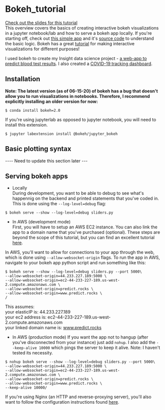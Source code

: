 # Bokeh_tutorial

[Check out the slides for this tutorial](https://rashecl.github.io/Bokeh_tutorial/prod/prod.slides.html#/)
<br>
This overview covers the basics of creating interactive bokeh visualizations in a jupyter notebook/lab and how to serve a bokeh app locally. If you're starting off, check out [this simple app](https://demo.bokeh.org/sliders) and it's [source code](https://github.com/bokeh/bokeh/blob/master/examples/app/sliders.py) to understand the basic logic. 
Bokeh has a great [tutorial](https://mybinder.org/v2/gh/bokeh/bokeh-notebooks/master?filepath=tutorial%2F00%20-%20Introduction%20and%20Setup.ipynb) for making interactive visualizations for different purposes!  


I used bokeh to create my Insight data science project - [a web-app to predict blood test results](http://healthforecaster.xyz/HF). I also created a [COVID-19 tracking dashboard](predict.rocks).


## Installation
<b> Note: The latest version (as of 06-15-20) of bokeh has a bug that doesn't allow you to run visualizations in notebooks. Therefore, I recommend explicitly installing an older version for now: </b>
``` console
$ conda install bokeh=2.0
```
If you're using jupyterlab as opposed to jupyter notebook, you will need to install this extension.
``` console
$ jupyter labextension install @bokeh/jupyter_bokeh
```

## Basic plotting syntax

---- Need to update this section later ---

## Serving bokeh apps

* Locally <br> 
During development, you want to be able to debug to see what's happennig on the backend and printed statements that you've coded in. This is done using the `--log-level=debug` flag:
  
``` console
$ bokeh serve --show --log-level=debug sliders.py
```

* In AWS (development mode) <br>
First, you will have to setup an AWS EC2 instance. You can also link the app to a domain name that you've purchased (optional). These steps are beyond the scope of this tutorial, but you can find an excellent tutorial [here](https://docs.google.com/presentation/d/1Z18wadUskWYdW2iOaX3rypoO1HftaOS-mHw2qHr_sSs/edit?usp=sharing).

In AWS, you'll want to allow for connections to your app through the web, which is done using `--allow-websocket-origin` flags.
To run the app in AWS, navigate to your bokeh app python script and run something like this:

``` console 
$ bokeh serve --show --log-level=debug sliders.py --port 5000\
--allow-websocket-origin=44.233.227.189:5000 \
--allow-websocket-origin=ec2-44-233-227-189.us-west-2.compute.amazonaws.com \
--allow-websocket-origin=predict.rocks \
--allow-websocket-origin=www.predict.rocks \
/
```

This assumes:<br>
your elasticIP is: 44.233.227.189 <br>
your ec2 address is: ec2-44-233-227-189.us-west-2.compute.amazonaws.com <br>
your linked domain name is: www.predict.rocks <br>

* In AWS (production mode)
If you want the app not to hangup (after you've disconnected from your instance) just add `nohup`. I also add the `--keep-alive 10000` which pings the server to keep it alive. Note: I haven't tested its necessity. 


``` console 
$ nohup bokeh serve --show --log-level=debug sliders.py --port 5000\
--allow-websocket-origin=44.233.227.189:5000 \
--allow-websocket-origin=ec2-44-233-227-189.us-west-2.compute.amazonaws.com \
--allow-websocket-origin=predict.rocks \
--allow-websocket-origin=www.predict.rocks \
--keep-alive 10000/
```

If you're using Nginx (an HTTP and reverse-proxying server), you'll also want to follow the configuration instructions found [here](https://docs.bokeh.org/en/latest/docs/user_guide/server.html#nginx).
